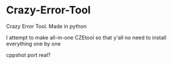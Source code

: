 # Crazy-Error-Tool
Crazy Error Tool. Made in python


I attempt to make all-in-one CZEtool so that y'all no need to install everything one by one 

cppshot port real?
